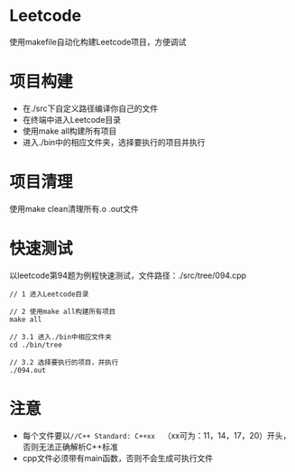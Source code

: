 # Leetcode
使用makefile自动化构建Leetcode项目，方便调试

# 项目构建
- 在./src下自定义路径编译你自己的文件
- 在终端中进入Leetcode目录
- 使用make all构建所有项目
- 进入./bin中的相应文件夹，选择要执行的项目并执行
# 项目清理
使用make clean清理所有.o .out文件
# 快速测试
以leetcode第94题为例程快速测试，文件路径：./src/tree/094.cpp
```
// 1 进入Leetcode目录

// 2 使用make all构建所有项目
make all

// 3.1 进入./bin中相应文件夹
cd ./bin/tree

// 3.2 选择要执行的项目，并执行
./094.out
```
# 注意
- 每个文件要以`//C++ Standard: C++xx  `（xx可为：11，14，17，20）开头，否则无法正确解析C++标准
- cpp文件必须带有main函数，否则不会生成可执行文件
